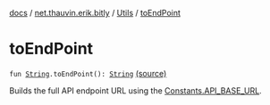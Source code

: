 [docs](../../index.md) / [net.thauvin.erik.bitly](../index.md) / [Utils](index.md) / [toEndPoint](./to-end-point.md)

# toEndPoint

`fun `[`String`](https://kotlinlang.org/api/latest/jvm/stdlib/kotlin/-string/index.html)`.toEndPoint(): `[`String`](https://kotlinlang.org/api/latest/jvm/stdlib/kotlin/-string/index.html) [(source)](https://github.com/ethauvin/bitly-shorten/tree/master/src/main/kotlin/net/thauvin/erik/bitly/Utils.kt#L171)

Builds the full API endpoint URL using the [Constants.API_BASE_URL](../-constants/-a-p-i_-b-a-s-e_-u-r-l.md).

